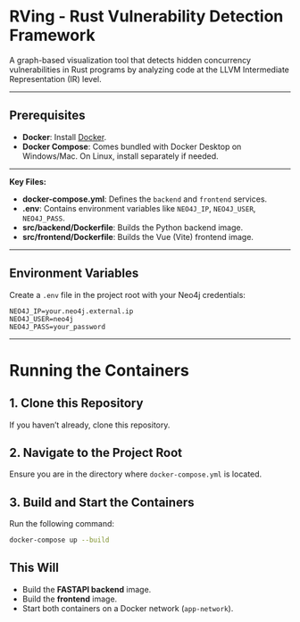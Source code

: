 # RVing - Rust Vulnerability Detection Framework
A graph-based visualization tool that detects hidden concurrency vulnerabilities in Rust programs by analyzing code at the LLVM Intermediate Representation (IR) level.

---

## Prerequisites

- **Docker**: Install [Docker](https://docs.docker.com/get-docker/).
- **Docker Compose**: Comes bundled with Docker Desktop on Windows/Mac. On Linux, install separately if needed.

---


**Key Files:**

- **docker-compose.yml**: Defines the `backend` and `frontend` services.
- **.env**: Contains environment variables like `NEO4J_IP`, `NEO4J_USER`, `NEO4J_PASS`.
- **src/backend/Dockerfile**: Builds the Python backend image.
- **src/frontend/Dockerfile**: Builds the Vue (Vite) frontend image.

---

## Environment Variables

Create a `.env` file in the project root with your Neo4j credentials:

```env
NEO4J_IP=your.neo4j.external.ip
NEO4J_USER=neo4j
NEO4J_PASS=your_password
```
---

# Running the Containers

## 1. Clone this Repository
If you haven’t already, clone this repository.  

## 2. Navigate to the Project Root
Ensure you are in the directory where `docker-compose.yml` is located.  

## 3. Build and Start the Containers
Run the following command:  

```bash
docker-compose up --build
```
## This Will
- Build the **FASTAPI backend** image.  
- Build the **frontend** image.  
- Start both containers on a Docker network (`app-network`).  

